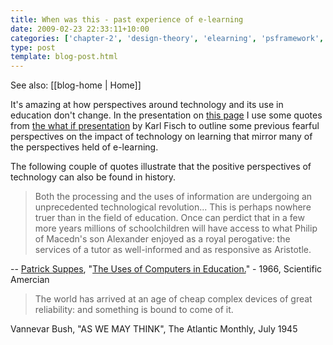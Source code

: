 ```yaml
---
title: When was this - past experience of e-learning
date: 2009-02-23 22:33:11+10:00
categories: ['chapter-2', 'design-theory', 'elearning', 'psframework', 'quotes', 'thesis']
type: post
template: blog-post.html
---
```


See also: [[blog-home | Home]]

It's amazing at how perspectives around technology and its use in education don't change. In the presentation on [this page](http://coursedesign.wordpress.com/thinking/) I use some quotes from [the what if presentation](http://thefischbowl.blogspot.com/2006/09/what-if.html) by Karl Fisch to outline some previous fearful perspectives on the impact of technology on learning that mirror many of the perspectives held of e-learning.

The following couple of quotes illustrate that the positive perspectives of technology can also be found in history.

> Both the processing and the uses of information are undergoing an unprecedented technological revolution... This is perhaps nowhere truer than in the field of education. Once can perdict that in a few more years millions of schoolchildren will have access to what Philip of Macedn's son Alexander enjoyed as a royal perogative: the services of a tutor as well-informed and as responsive as Aristotle.

\-- [Patrick Suppes](http://suppes-corpus.stanford.edu/), "[The Uses of Computers in Education.](http://suppes-corpus.stanford.edu/articles/comped/67.pdf)" - 1966, Scientific Amercian

> The world has arrived at an age of cheap complex devices of great reliability: and something is bound to come of it.

Vannevar Bush, "AS WE MAY THINK", The Atlantic Monthly, July 1945